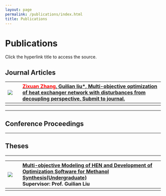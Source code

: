 ```yaml
---
layout: page
permalink: /publications/index.html
title: Publications
---
```


# Publications
Click the hyperlink title to access the source.

## Journal Articles

|<img src="https://zixuanchang.github.io/images/yinshuisiyuan.png">| |[<font color="red">Zixuan Zhang</font>, Guilian liu*, Multi-objective optimization of heat exchanger network with disturbances from decoupling perspective, Submit to journal.](https://doi.org/10.1016/j.ijhydene.2022.05.052)|
|:- |-|:------|
| || | 

---
## Conference Proceedings
---
## Theses
---

|<img src="https://zixuanchang.github.io/project/HEN/post.PNG">| |[Multi-objective Modeling of HEN and Development of Optimization Software for Methanol Synthesis(Undergraduate)](https://https://zixuanchang.github.io/project/HEN/zzx-s_project.zip)<br>**Supervisor: Prof. Guilian Liu**|
|:- |-|:------|
| || | 




